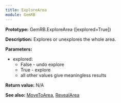 ```yaml
---
title: ExploreArea
module: GemRB
---
```


**Prototype:** GemRB.ExploreArea ([explored=True])

**Description:** Explores or unexplores the whole area.

**Parameters:**
  * explored:
    * False - undo explore
    * True - explore
    * all other values give meaningless results

**Return value:** N/A

**See also:** [MoveToArea](MoveToArea.md), [RevealArea](RevealArea.md)
